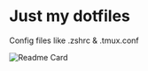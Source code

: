 # Just my dotfiles
Config files like .zshrc &amp; .tmux.conf

![Readme Card](https://github-readme-stats.vercel.app/api/pin/?username=LucEast&repo=dotfiles&title_color=3e83c8&text_color=00cb71&icon_color=299bab&bg_color=171717&hide_border=true)
